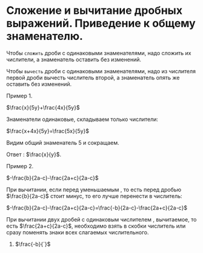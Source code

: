 # Сложение и вычитание дробных выражений. Приведение к общему знаменателю.

Чтобы `сложить` дроби с одинаковыми знаменателями, надо сложить их числители, а знаменатель оставить без изменений.

Чтобы `вычесть` дроби с одинаковыми знаменателями, надо из числителя первой дроби вычесть числитель второй, а знаменатель опять же оставить без изменений.


Пример 1.

$\frac{x}{5y}+\frac{4x}{5y}$
 
Знаменатели одинаковые, складываем только числители:

$\frac{x+4x}{5y}=\frac{5x}{5y}$

Видим общий знаменатель 5 и сокращаем. 

Ответ : $\frac{x}{y}$.

Пример 2.

$-\frac{b}{2a-c}-\frac{2a+c}{2a-c}$

При вычитании, если перед уменьшаемым , то есть перед дробью $\frac{b}{2a-c}$ стоит минус, то его лучше перенести в числитель:

$-\frac{b}{2a-c}-\frac{2a+c}{2a-c}=\frac{-b}{2a-c}-\frac{2a+c}{2a-c}$

При вычитании двух дробей с одинаковым числителем , вычитаемое, то есть $\frac{2a+c}{2a-c}$, необходимо взять в скобки числитель  или сразу поменять знаки всех слагаемых числительного. 

1) $\frac{-b}{`}$

